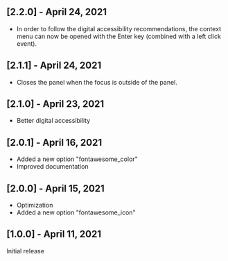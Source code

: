 ## [2.2.0] - April 24, 2021

+ In order to follow the digital accessibility recommendations, the context menu can now be opened with the Enter key (combined with a left click event).

## [2.1.1] - April 24, 2021

+ Closes the panel when the focus is outside of the panel.

## [2.1.0] - April 23, 2021

+ Better digital accessibility

## [2.0.1] - April 16, 2021

+ Added a new option "fontawesome_color"
+ Improved documentation

## [2.0.0] - April 15, 2021

+ Optimization
+ Added a new option "fontawesome_icon"

## [1.0.0] - April 11, 2021

Initial release